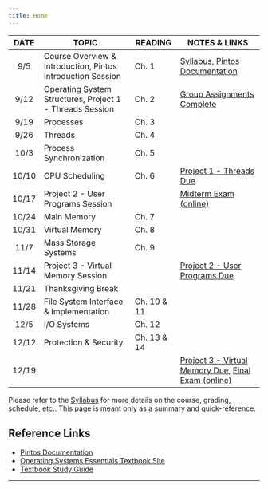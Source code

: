 ```yaml
---
title: Home
---
```


| DATE  |                            TOPIC                            |   READING   |                                                NOTES & LINKS                                      |
|:-----:|-------------------------------------------------------------|-------------|---------------------------------------------------------------------------------------------------|
| 9/5   | Course Overview & Introduction, Pintos Introduction Session | Ch. 1       | [Syllabus](syllabus.html), [Pintos Documentation](pintos/pintos.html)                             |
| 9/12  | Operating System Structures, Project 1 - Threads Session    | Ch. 2       | [Group Assignments Complete](https://classroom.github.com/g/cHgtuwMc)                             |
| 9/19  | Processes                                                   | Ch. 3       |                                                                                                   |
| 9/26  | Threads                                                     | Ch. 4       |                                                                                                   |
| 10/3  | Process Synchronization                                     | Ch. 5       |                                                                                                   |
| 10/10 | CPU Scheduling                                              | Ch. 6       | [Project 1 - Threads Due](pintos/pintos_2.html)                                                   |
| 10/17 | Project 2 - User Programs Session                           |             | [Midterm Exam (online)](https://bb.courses.maine.edu)                                             |
| 10/24 | Main Memory                                                 | Ch. 7       |                                                                                                   |
| 10/31 | Virtual Memory                                              | Ch. 8       |                                                                                                   |
| 11/7  | Mass Storage Systems                                        | Ch. 9       |                                                                                                   |
| 11/14 | Project 3 - Virtual Memory Session                          |             | [Project 2 - User Programs Due](pintos/pintos_3.html)                                             |
| 11/21 | Thanksgiving Break                                          |             |                                                                                                   |
| 11/28 | File System Interface & Implementation                      | Ch. 10 & 11 |                                                                                                   |
| 12/5  | I/O Systems                                                 | Ch. 12      |                                                                                                   |
| 12/12 | Protection & Security                                       | Ch. 13 & 14 |                                                                                                   |
| 12/19 |                                                             |             | [Project 3 - Virtual Memory Due](pintos/pintos_4.html), [Final Exam (online)](https://bb.courses.maine.edu) |

Please refer to the [Syllabus](syllabus.html) for more details on the course, grading, schedule, etc.. This page is meant only as a summary and quick-reference.

## Reference Links

* [Pintos Documentation](pintos/pintos.html)
* [Operating Systems Essentials Textbook Site](http://os-book.com/)
* [Textbook Study Guide](http://codex.cs.yale.edu/avi/os-book/OSE2/study-guide/Study-Guide.pdf)

<hr/>
